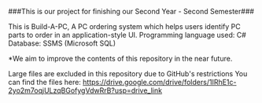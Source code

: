 ###This is our project for finishing our Second Year - Second Semester###

This is Build-A-PC, A PC ordering system which helps users identify PC parts to order in an application-style UI.
Programming language used: C#
Database: SSMS (Microsoft SQL)

*We aim to improve the contents of this repository in the near future.

Large files are excluded in this repository due to GitHub's restrictions
You can find the files here: https://drive.google.com/drive/folders/1IRhE1c-2yo2m7oqjULzqBGofygVdwRrB?usp=drive_link
